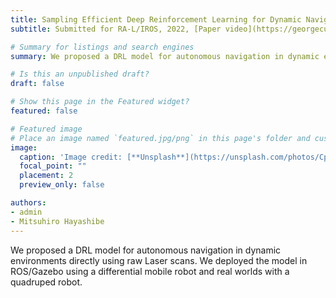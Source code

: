 ```yaml
---
title: Sampling Efficient Deep Reinforcement Learning for Dynamic Navigation with Raw Laser Scans
subtitle: Submitted for RA-L/IROS, 2022, [Paper video](https://georgecushen.com).

# Summary for listings and search engines
summary: We proposed a DRL model for autonomous navigation in dynamic environments directly using raw Laser scans. We deployed the model in ROS/Gazebo using a differential mobile robot and real worlds with a quadruped robot.

# Is this an unpublished draft?
draft: false

# Show this page in the Featured widget?
featured: false

# Featured image
# Place an image named `featured.jpg/png` in this page's folder and customize its options here.
image:
  caption: 'Image credit: [**Unsplash**](https://unsplash.com/photos/CpkOjOcXdUY)'
  focal_point: ""
  placement: 2
  preview_only: false

authors:
- admin
- Mitsuhiro Hayashibe
---
```


We proposed a DRL model for autonomous navigation in dynamic environments directly using raw Laser scans. We deployed the model in ROS/Gazebo using a differential mobile robot and real worlds with a quadruped robot.

